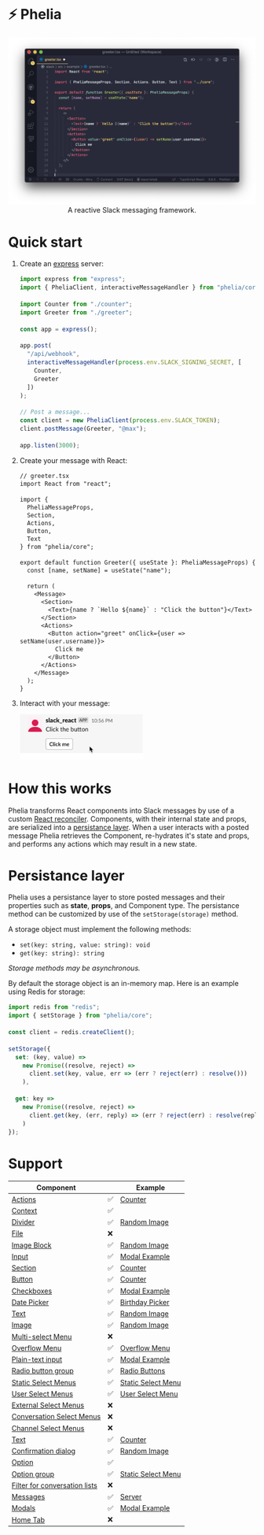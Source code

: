 # ⚡ Phelia

<p align="center">
  <img src="/screenshots/screenshot1.png">
A reactive Slack messaging framework.
</p>

# Quick start

1. Create an [express](https://expressjs.com) server:

   ```ts
   import express from "express";
   import { PheliaClient, interactiveMessageHandler } from "phelia/core";

   import Counter from "./counter";
   import Greeter from "./greeter";

   const app = express();

   app.post(
     "/api/webhook",
     interactiveMessageHandler(process.env.SLACK_SIGNING_SECRET, [
       Counter,
       Greeter
     ])
   );

   // Post a message...
   const client = new PheliaClient(process.env.SLACK_TOKEN);
   client.postMessage(Greeter, "@max");

   app.listen(3000);
   ```

2. Create your message with React:

   ```tsx
   // greeter.tsx
   import React from "react";

   import {
     PheliaMessageProps,
     Section,
     Actions,
     Button,
     Text
   } from "phelia/core";

   export default function Greeter({ useState }: PheliaMessageProps) {
     const [name, setName] = useState("name");

     return (
       <Message>
         <Section>
           <Text>{name ? `Hello ${name}` : "Click the button"}</Text>
         </Section>
         <Actions>
           <Button action="greet" onClick={user => setName(user.username)}>
             Click me
           </Button>
         </Actions>
       </Message>
     );
   }
   ```

3. Interact with your message:
   <p align="left">
     <img width="250px" src="/screenshots/screencap2.gif">
   </p>

# How this works

Phelia transforms React components into Slack messages by use of a custom [React reconciler](https://github.com/maxchehab/phelia/blob/master/src/core/reconciler.ts). Components, with their internal state and props, are serialized into a [persistance layer](#persistance-layer). When a user interacts with a posted message Phelia retrieves the Component, re-hydrates it's state and props, and performs any actions which may result in a new state.

# Persistance layer

Phelia uses a persistance layer to store posted messages and their properties such as **state**, **props**, and Component type. The persistance method can be customized by use of the `setStorage(storage)` method.

A storage object must implement the following methods:

- `set(key: string, value: string): void`
- `get(key: string): string`

_Storage methods may be asynchronous._

By default the storage object is an in-memory map. Here is an example using Redis for storage:

```ts
import redis from "redis";
import { setStorage } from "phelia/core";

const client = redis.createClient();

setStorage({
  set: (key, value) =>
    new Promise((resolve, reject) =>
      client.set(key, value, err => (err ? reject(err) : resolve()))
    ),

  get: key =>
    new Promise((resolve, reject) =>
      client.get(key, (err, reply) => (err ? reject(err) : resolve(reply)))
    )
});
```

# Support

| Component                                                                                                           |     | Example                                                                                                  |
| ------------------------------------------------------------------------------------------------------------------- | --- | -------------------------------------------------------------------------------------------------------- |
| [Actions](https://api.slack.com/reference/block-kit/blocks#actions)                                                 | ✅  | [Counter](https://github.com/maxchehab/phelia/blob/master/src/example/counter.tsx)                       |
| [Context](https://api.slack.com/reference/block-kit/blocks#context)                                                 | ✅  |
| [Divider](https://api.slack.com/reference/block-kit/blocks#divider)                                                 | ✅  | [Random Image](https://github.com/maxchehab/phelia/blob/master/src/example/random-image.tsx)             |
| [File](https://api.slack.com/reference/block-kit/blocks#file)                                                       | ❌  |
| [Image Block](https://api.slack.com/reference/block-kit/blocks#image)                                               | ✅  | [Random Image](https://github.com/maxchehab/phelia/blob/master/src/example/random-image.tsx)             |
| [Input](https://api.slack.com/reference/block-kit/blocks#input)                                                     | ✅  | [Modal Example](https://github.com/maxchehab/phelia/blob/master/src/example/modal-example.tsx)           |
| [Section](https://api.slack.com/reference/block-kit/blocks#section)                                                 | ✅  | [Counter](https://github.com/maxchehab/phelia/blob/master/src/example/counter.tsx)                       |
| [Button](https://api.slack.com/reference/block-kit/block-elements#button)                                           | ✅  | [Counter](https://github.com/maxchehab/phelia/blob/master/src/example/counter.tsx)                       |
| [Checkboxes](https://api.slack.com/reference/block-kit/block-elements#checkboxes)                                   | ✅  | [Modal Example](https://github.com/maxchehab/phelia/blob/master/src/example/modal-example.tsx)           |
| [Date Picker](https://api.slack.com/reference/block-kit/block-elements#datepicker)                                  | ✅  | [Birthday Picker](https://github.com/maxchehab/phelia/blob/master/src/example/birthday-picker.tsx)       |
| [Text](https://api.slack.com/reference/block-kit/composition-objects#text)                                          | ✅  | [Random Image](https://github.com/maxchehab/phelia/blob/master/src/example/random-image.tsx)             |
| [Image](https://api.slack.com/reference/block-kit/block-elements#image)                                             | ✅  | [Random Image](https://github.com/maxchehab/phelia/blob/master/src/example/random-image.tsx)             |
| [Multi-select Menu](https://api.slack.com/reference/block-kit/block-elements#multi_select)                          | ❌  |
| [Overflow Menu](https://api.slack.com/reference/block-kit/block-elements#overflow)                                  | ✅  | [Overflow Menu](https://github.com/maxchehab/phelia/blob/master/src/example/overflow-menu.tsx)           |
| [Plain-text input](https://api.slack.com/reference/block-kit/block-elements#input)                                  | ✅  | [Modal Example](https://github.com/maxchehab/phelia/blob/master/src/example/modal-example.tsx)           |
| [Radio button group](https://api.slack.com/reference/block-kit/block-elements#radio)                                | ✅  | [Radio Buttons](https://github.com/maxchehab/phelia/blob/master/src/example/radio-buttons.tsx)           |
| [Static Select Menus](https://api.slack.com/reference/block-kit/block-elements#static_select)                       | ✅  | [Static Select Menu](https://github.com/maxchehab/phelia/blob/master/src/example/static-select-menu.tsx) |
| [User Select Menus](https://api.slack.com/reference/block-kit/block-elements#users_select)                          | ✅  | [User Select Menu](https://github.com/maxchehab/phelia/blob/master/src/example/user-select-menu.tsx)     |
| [External Select Menus](https://api.slack.com/reference/block-kit/block-elements#external_select)                   | ❌  |
| [Conversation Select Menus](https://api.slack.com/reference/block-kit/block-elements#conversations_select)          | ❌  |
| [Channel Select Menus](https://api.slack.com/reference/block-kit/block-elements#channel_select)                     | ❌  |
| [Text](https://api.slack.com/reference/block-kit/composition-objects#text)                                          | ✅  | [Counter](https://github.com/maxchehab/phelia/blob/master/src/example/counter.tsx)                       |
| [Confirmation dialog](https://api.slack.com/reference/block-kit/composition-objects#confirm)                        | ✅  | [Random Image](https://github.com/maxchehab/phelia/blob/master/src/example/random-image.tsx)             |
| [Option](https://api.slack.com/reference/block-kit/composition-objects#option)                                      | ✅  |
| [Option group](https://api.slack.com/reference/block-kit/composition-objects#option_group)                          | ✅  | [Static Select Menu](https://github.com/maxchehab/phelia/blob/master/src/example/static-select-menu.tsx) |
| [Filter for conversation lists](https://api.slack.com/reference/block-kit/composition-objects#filter_conversations) | ❌  |
| [Messages](https://api.slack.com/surfaces/messages)                                                                 | ✅  | [Server](https://github.com/maxchehab/phelia/blob/master/src/example/server.ts)                          |
| [Modals](https://api.slack.com/surfaces/modals)                                                                     | ✅  | [Modal Example](https://github.com/maxchehab/phelia/blob/master/src/example/modal-example.tsx)           |
| [Home Tab](https://api.slack.com/surfaces/tabs)                                                                     | ❌  |

